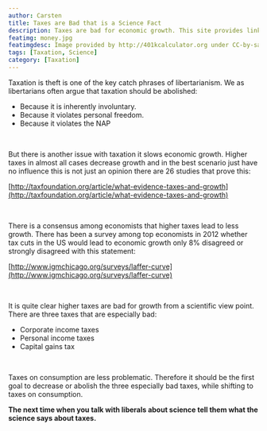 ```yaml
---
author: Carsten 
title: Taxes are Bad that is a Science Fact
description: Taxes are bad for economic growth. This site provides linkes to scientific papers that prove this.
featimg: money.jpg
featimgdesc: Image provided by http://401kcalculator.org under CC-by-sa-2.0
tags: [Taxation, Science]
category: [Taxation]
---
```


Taxation is theft is one of the key catch phrases of libertarianism. We as libertarians often argue that taxation should be abolished:

* Because it is inherently involuntary.
* Because it violates personal freedom.
* Because it violates the NAP

<br />

But there is another issue with taxation it slows economic growth. 
Higher taxes in almost all cases decrease growth and in the best scenario just have no influence this is not just an opinion there are 26 studies that prove this:

[http://taxfoundation.org/article/what-evidence-taxes-and-growth](http://taxfoundation.org/article/what-evidence-taxes-and-growth)

<br />

There is a consensus among economists that higher taxes lead to less growth.
There has been a survey among top economists in 2012 whether tax cuts in the US would lead to economic growth only 8% disagreed or strongly disagreed with this statement:

[http://www.igmchicago.org/surveys/laffer-curve](http://www.igmchicago.org/surveys/laffer-curve)


<br />

It is quite clear higher taxes are bad for growth from a scientific view point. 
There are three taxes that are especially bad:

* Corporate income taxes
* Personal income taxes
* Capital gains tax

<br />

Taxes on consumption are less problematic. Therefore it should be the first goal to decrease or abolish the three especially bad taxes, while shifting to taxes on consumption. 

**The next time when you talk with liberals about science tell them what the science says about taxes.**

